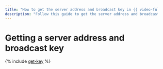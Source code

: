 ```yaml
---
title: "How to get the server address and broadcast key in {{ video-full-name }}"
description: "Follow this guide to get the server address and broadcast key in {{ video-full-name }}."
---
```


# Getting a server address and broadcast key

{% include [get-key](../../../_includes/video/get-key.md) %}